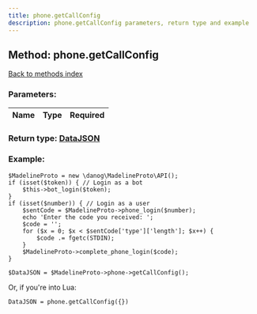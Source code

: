 ```yaml
---
title: phone.getCallConfig
description: phone.getCallConfig parameters, return type and example
---
```

## Method: phone.getCallConfig  
[Back to methods index](index.md)


### Parameters:

| Name     |    Type       | Required |
|----------|:-------------:|---------:|


### Return type: [DataJSON](../types/DataJSON.md)

### Example:


```
$MadelineProto = new \danog\MadelineProto\API();
if (isset($token)) { // Login as a bot
    $this->bot_login($token);
}
if (isset($number)) { // Login as a user
    $sentCode = $MadelineProto->phone_login($number);
    echo 'Enter the code you received: ';
    $code = '';
    for ($x = 0; $x < $sentCode['type']['length']; $x++) {
        $code .= fgetc(STDIN);
    }
    $MadelineProto->complete_phone_login($code);
}

$DataJSON = $MadelineProto->phone->getCallConfig();
```

Or, if you're into Lua:

```
DataJSON = phone.getCallConfig({})
```

